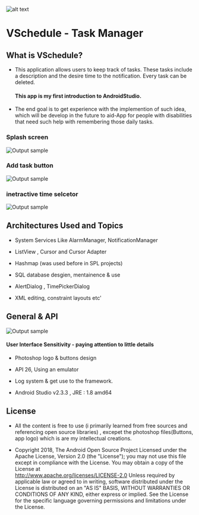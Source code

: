  ![alt text](https://github.com/MaorAssayag/Additional-Apps-Projects/blob/master/AndroidStudio/VSchedule/screenshots/v_logo.png)
# VSchedule - Task Manager

## What is VSchedule?
- This application allows users to keep track of tasks. These tasks include a description and the desire time to the notification. Every task can be deleted. 

   #### This app is my first introduction to AndroidStudio.
- The end goal is to get experience with the implemention of such idea, which will be develop in the future to aid-App for people with disabilities that need such help with remembering those daily tasks.

### Splash screen
![Output sample](https://github.com/MaorAssayag/Additional-Apps-Projects/blob/master/AndroidStudio/VSchedule/screenshots/open_gif.gif)

### Add task button
![Output sample](https://github.com/MaorAssayag/Additional-Apps-Projects/blob/master/AndroidStudio/VSchedule/screenshots/add_gif.gif)

### inetractive time selcetor 
![Output sample](https://github.com/MaorAssayag/Additional-Apps-Projects/blob/master/AndroidStudio/VSchedule/screenshots/clock_gif.gif)

## Architectures Used and Topics 
* System Services Like AlarmManager, NotificationManager

* ListView , Cursor and Cursor Adapter

* Hashmap (was used before in SPL projects)

* SQL database desgien, mentainence & use

* AlertDialog , TimePickerDialog

* XML editing, constraint layouts etc'

## General & API 

![Output sample](https://github.com/MaorAssayag/Additional-Apps-Projects/blob/master/AndroidStudio/VSchedule/screenshots/buttons_gif.gif)
#### User Interface Sensitivity - paying attention to little details

* Photoshop logo & buttons design

* API 26, Using an emulator

* Log system & get use to the framework.

* Android Studio v2.3.3 , JRE : 1.8 amd64

## License
* All the content is free to use (i primarily learned from free sources and referencing open source libraries) , excepet the photoshop files(Buttons, app logo) which is are my intellectual creations.


* Copyright 2018, The Android Open Source Project
Licensed under the Apache License, Version 2.0 (the "License");
you may not use this file except in compliance with the License.
You may obtain a copy of the License at  
                                                                                                                           http://www.apache.org/licenses/LICENSE-2.0
                                                                                                             Unless required by applicable law or agreed to in writing, software distributed under the License is distributed on an "AS IS" BASIS,
WITHOUT WARRANTIES OR CONDITIONS OF ANY KIND, either express or implied.
See the License for the specific language governing permissions and
limitations under the License.

